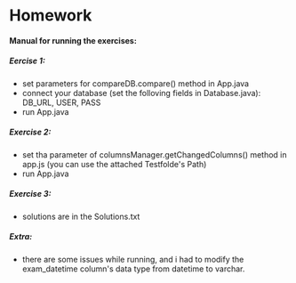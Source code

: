 # Homework

#### Manual for running the exercises:
##### Eercise 1:
* set parameters for compareDB.compare() method in App.java
* connect your database (set the folloving fields in Database.java): DB_URL, USER, PASS
* run App.java
##### Exercise 2:
* set tha parameter of columnsManager.getChangedColumns() method in app.js (you can use the attached Testfolde's Path)
* run App.java
##### Exercise 3:
* solutions are in the Solutions.txt
##### Extra:
* there are some issues while running, and i had to modify the exam_datetime column's data type from datetime to varchar.

